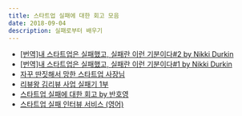 ```yaml
---
title: 스타트업 실패에 대한 회고 모음
date: 2018-09-04
description: 실패로부터 배우기
---
```


* [[번역]내 스타트업은 실패했고, 실패란 이런 기분이다#2 by Nikki Durkin](http://dareyourself.net/1467)
* [[번역]내 스타트업은 실패했고, 실패란 이런 기분이다#1 by Nikki Durkin](http://dareyourself.net/1441)
* [자꾸 딴짓해서 망한 스타트업 사장님](https://storyfunding.daum.net/episode/39733)
* [리뷰왕 김리뷰 사업 실패기 1부](https://outstanding.kr/kimreview1st20180829/)
* [스타트업 실패에 대한 회고 by 반호영](https://brunch.co.kr/@dukelung/26)
* [스타트업 실패 인터뷰 서비스 (영어)](https://www.failory.com/)